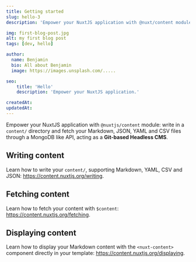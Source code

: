 ```yaml
---
title: Getting started
slug: hello-3
description: 'Empower your NuxtJS application with @nuxt/content module: write in a content/ directory and fetch your Markdown, JSON, YAML and CSV files through a MongoDB like API, acting as a Git-based Headless CMS.'

img: first-blog-post.jpg
alt: my first blog post
tags: [dev, hello]

author:
  name: Benjamin
  bio: All about Benjamin
  image: https://images.unsplash.com/.....

seo:
    title: 'Hello'
    description: 'Empower your NuxtJS application.'

createdAt:
updatedAt:
---
```


Empower your NuxtJS application with `@nuxtjs/content` module: write in a `content/` directory and fetch your Markdown, JSON, YAML and CSV files through a MongoDB like API, acting as a **Git-based Headless CMS**.

## Writing content

Learn how to write your `content/`, supporting Markdown, YAML, CSV and JSON: https://content.nuxtjs.org/writing.

## Fetching content

Learn how to fetch your content with `$content`: https://content.nuxtjs.org/fetching.

## Displaying content

Learn how to display your Markdown content with the `<nuxt-content>` component directly in your template: https://content.nuxtjs.org/displaying.
